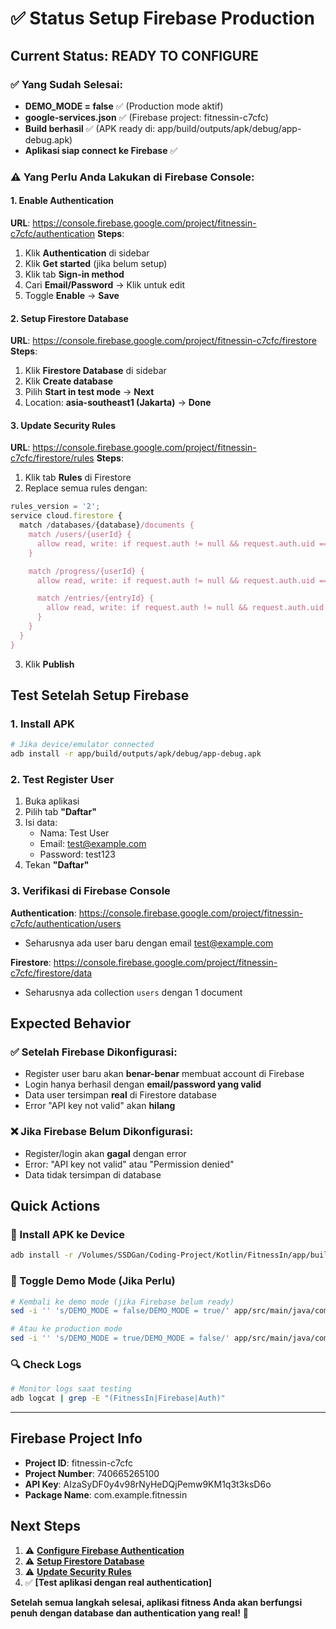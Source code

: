 # ✅ Status Setup Firebase Production

## Current Status: READY TO CONFIGURE

### ✅ Yang Sudah Selesai:

- **DEMO_MODE = false** ✅ (Production mode aktif)
- **google-services.json** ✅ (Firebase project: fitnessin-c7cfc)
- **Build berhasil** ✅ (APK ready di: app/build/outputs/apk/debug/app-debug.apk)
- **Aplikasi siap connect ke Firebase** ✅

### ⚠️ Yang Perlu Anda Lakukan di Firebase Console:

#### 1. Enable Authentication

**URL**: https://console.firebase.google.com/project/fitnessin-c7cfc/authentication
**Steps**:

1. Klik **Authentication** di sidebar
2. Klik **Get started** (jika belum setup)
3. Klik tab **Sign-in method**
4. Cari **Email/Password** → Klik untuk edit
5. Toggle **Enable** → **Save**

#### 2. Setup Firestore Database

**URL**: https://console.firebase.google.com/project/fitnessin-c7cfc/firestore
**Steps**:

1. Klik **Firestore Database** di sidebar
2. Klik **Create database**
3. Pilih **Start in test mode** → **Next**
4. Location: **asia-southeast1 (Jakarta)** → **Done**

#### 3. Update Security Rules

**URL**: https://console.firebase.google.com/project/fitnessin-c7cfc/firestore/rules
**Steps**:

1. Klik tab **Rules** di Firestore
2. Replace semua rules dengan:

```javascript
rules_version = '2';
service cloud.firestore {
  match /databases/{database}/documents {
    match /users/{userId} {
      allow read, write: if request.auth != null && request.auth.uid == userId;
    }

    match /progress/{userId} {
      allow read, write: if request.auth != null && request.auth.uid == userId;

      match /entries/{entryId} {
        allow read, write: if request.auth != null && request.auth.uid == userId;
      }
    }
  }
}
```

3. Klik **Publish**

## Test Setelah Setup Firebase

### 1. Install APK

```bash
# Jika device/emulator connected
adb install -r app/build/outputs/apk/debug/app-debug.apk
```

### 2. Test Register User

1. Buka aplikasi
2. Pilih tab **"Daftar"**
3. Isi data:
   - Nama: Test User
   - Email: test@example.com
   - Password: test123
4. Tekan **"Daftar"**

### 3. Verifikasi di Firebase Console

**Authentication**: https://console.firebase.google.com/project/fitnessin-c7cfc/authentication/users

- Seharusnya ada user baru dengan email test@example.com

**Firestore**: https://console.firebase.google.com/project/fitnessin-c7cfc/firestore/data

- Seharusnya ada collection `users` dengan 1 document

## Expected Behavior

### ✅ Setelah Firebase Dikonfigurasi:

- Register user baru akan **benar-benar** membuat account di Firebase
- Login hanya berhasil dengan **email/password yang valid**
- Data user tersimpan **real** di Firestore database
- Error "API key not valid" akan **hilang**

### ❌ Jika Firebase Belum Dikonfigurasi:

- Register/login akan **gagal** dengan error
- Error: "API key not valid" atau "Permission denied"
- Data tidak tersimpan di database

## Quick Actions

### 📱 Install APK ke Device

```bash
adb install -r /Volumes/SSDGan/Coding-Project/Kotlin/FitnessIn/app/build/outputs/apk/debug/app-debug.apk
```

### 🔧 Toggle Demo Mode (Jika Perlu)

```bash
# Kembali ke demo mode (jika Firebase belum ready)
sed -i '' 's/DEMO_MODE = false/DEMO_MODE = true/' app/src/main/java/com/example/fitnessin/util/Constants.kt

# Atau ke production mode
sed -i '' 's/DEMO_MODE = true/DEMO_MODE = false/' app/src/main/java/com/example/fitnessin/util/Constants.kt
```

### 🔍 Check Logs

```bash
# Monitor logs saat testing
adb logcat | grep -E "(FitnessIn|Firebase|Auth)"
```

---

## Firebase Project Info

- **Project ID**: fitnessin-c7cfc
- **Project Number**: 740665265100
- **API Key**: AIzaSyDF0y4v98rNyHeDQjPemw9KM1q3t3ksD6o
- **Package Name**: com.example.fitnessin

## Next Steps

1. ⚠️ **[Configure Firebase Authentication](https://console.firebase.google.com/project/fitnessin-c7cfc/authentication)**
2. ⚠️ **[Setup Firestore Database](https://console.firebase.google.com/project/fitnessin-c7cfc/firestore)**
3. ⚠️ **[Update Security Rules](https://console.firebase.google.com/project/fitnessin-c7cfc/firestore/rules)**
4. ✅ **[Test aplikasi dengan real authentication]**

**Setelah semua langkah selesai, aplikasi fitness Anda akan berfungsi penuh dengan database dan authentication yang real!** 🎯
